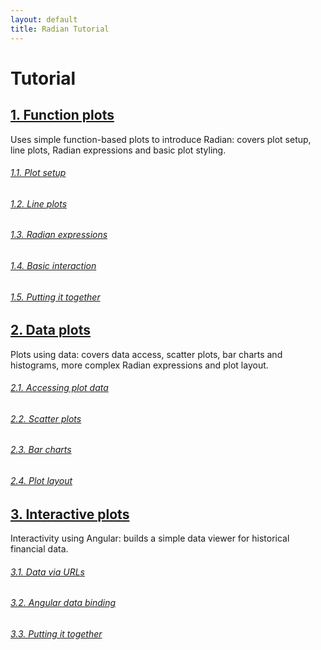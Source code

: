 ```yaml
---
layout: default
title: Radian Tutorial
---
```


# Tutorial

## [1. Function plots](1-function-plots)

Uses simple function-based plots to introduce Radian: covers plot
setup, line plots, Radian expressions and basic plot styling.

###### [1.1. Plot setup](1-function-plots/1-1-plot-setup.html)
###### [1.2. Line plots](1-function-plots/1-2-line-plots.html)
###### [1.3. Radian expressions](1-function-plots/1-3-radian-expressions.html)
###### [1.4. Basic interaction](1-function-plots/1-4-basic-interaction.html)
###### [1.5. Putting it together](1-function-plots/1-5-putting-it-together.html)

## [2. Data plots](2-data-plots)

Plots using data: covers data access, scatter plots, bar charts and
histograms, more complex Radian expressions and plot layout.

###### [2.1. Accessing plot data](2-data-plots/2-1-accessing-plot-data.html)
###### [2.2. Scatter plots](2-data-plots/2-2-scatter-plots.html)
###### [2.3. Bar charts](2-data-plots/2-3-bar-charts.html)
###### [2.4. Plot layout](2-data-plots/2-4-plot-layout.html)

## [3. Interactive plots](3-interactive-plots)

Interactivity using Angular: builds a simple data viewer for
historical financial data.

###### [3.1. Data via URLs](3-interactive-plots/3-1-data-via-urls.html)
###### [3.2. Angular data binding](3-interactive-plots/3-2-data-binding.html)
###### [3.3. Putting it together](3-interactive-plots/3-3-putting-it-together.html)
